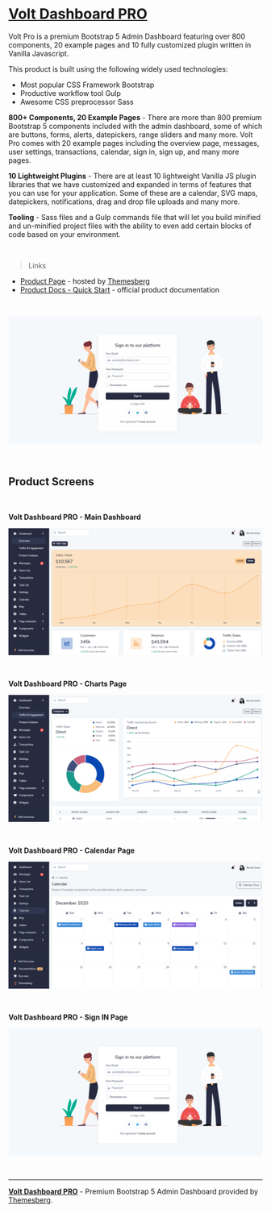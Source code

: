 # [Volt Dashboard PRO](https://docs.appseed.us/bootstrap-template/volt-dashboard-pro/)

Volt Pro is a premium Bootstrap 5 Admin Dashboard featuring over 800 components, 20 example pages and 10 fully customized plugin written in Vanilla Javascript.

This product is built using the following widely used technologies:

- Most popular CSS Framework Bootstrap
- Productive workflow tool Gulp
- Awesome CSS preprocessor Sass

**800+ Components, 20 Example Pages** - There are more than 800 premium Bootstrap 5 components included with the admin dashboard, some of which are buttons, forms, alerts, datepickers, range sliders and many more. Volt Pro comes with 20 example pages including the overview page, messages, user settings, transactions, calendar, sign in, sign up, and many more pages.

**10 Lightweight Plugins** - There are at least 10 lightweight Vanilla JS plugin libraries that we have customized and expanded in terms of features that you can use for your application. Some of these are a calendar, SVG maps, datepickers, notifications, drag and drop file uploads and many more.

**Tooling** - Sass files and a Gulp commands file that will let you build minified and un-minified project files with the ability to even add certain blocks of code based on your environment.

<br />

> Links

- [Product Page](https://themesberg.com/product/admin-dashboard/volt-premium-bootstrap-5-dashboard) - hosted by [Themesberg](https://appseed.us/agency/themesberg)
- [Product Docs - Quick Start](https://themesberg.com/docs/volt-bootstrap-5-dashboard/getting-started/quick-start/) - official product documentation

<br />

![Volt Dashboard PRO - Premium Bootstrap 5 Admin Dashboard, animated presentation.](https://raw.githubusercontent.com/admin-dashboards/volt-bootstrap-5-dashboard-pro/main/media/volt-bootstrap-5-dashboard-pro-intro.gif)

<br />

## Product Screens

<br />

**Volt Dashboard PRO - Main Dashboard**

![Volt Dashboard PRO - Premium Bootstrap 5 Admin Dashboard, dashboard screen.](https://raw.githubusercontent.com/admin-dashboards/volt-bootstrap-5-dashboard-pro/main/media/volt-bootstrap-5-dashboard-pro-screen-dashboard.png)

<br />

**Volt Dashboard PRO - Charts Page**

![Volt Dashboard PRO - Premium Bootstrap 5 Admin Dashboard, UI Widgets.](https://raw.githubusercontent.com/admin-dashboards/volt-bootstrap-5-dashboard-pro/main/media/volt-bootstrap-5-dashboard-pro-screen-charts.png)

<br />

**Volt Dashboard PRO - Calendar Page**

![Volt Dashboard PRO - Premium Bootstrap 5 Admin Dashboard, Calendar Page.](https://raw.githubusercontent.com/admin-dashboards/volt-bootstrap-5-dashboard-pro/main/media/volt-bootstrap-5-dashboard-pro-screen-calendar.png)

<br />

**Volt Dashboard PRO - Sign IN Page**

![Volt Dashboard PRO - Premium Bootstrap 5 Admin Dashboard, Sign IN Page.](https://raw.githubusercontent.com/admin-dashboards/volt-bootstrap-5-dashboard-pro/main/media/volt-bootstrap-5-dashboard-pro-screen-login.png)

<br />

---
**[Volt Dashboard PRO](https://docs.appseed.us/bootstrap-template/volt-dashboard-pro/)** - Premium Bootstrap 5 Admin Dashboard provided by [Themesberg](https://appseed.us/agency/themesberg).
